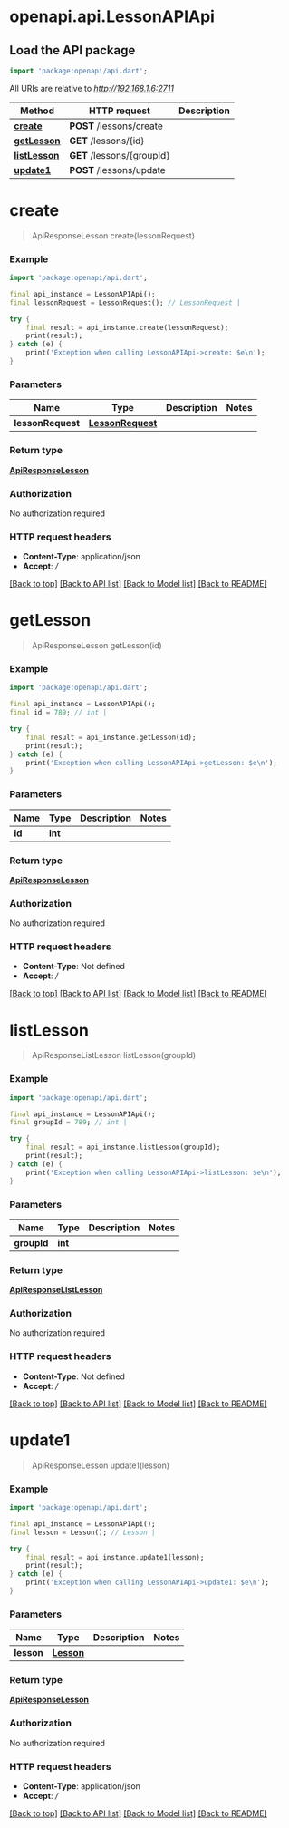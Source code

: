 # openapi.api.LessonAPIApi

## Load the API package
```dart
import 'package:openapi/api.dart';
```

All URIs are relative to *http://192.168.1.6:2711*

Method | HTTP request | Description
------------- | ------------- | -------------
[**create**](LessonAPIApi.md#create) | **POST** /lessons/create | 
[**getLesson**](LessonAPIApi.md#getlesson) | **GET** /lessons/{id} | 
[**listLesson**](LessonAPIApi.md#listlesson) | **GET** /lessons/{groupId} | 
[**update1**](LessonAPIApi.md#update1) | **POST** /lessons/update | 


# **create**
> ApiResponseLesson create(lessonRequest)



### Example
```dart
import 'package:openapi/api.dart';

final api_instance = LessonAPIApi();
final lessonRequest = LessonRequest(); // LessonRequest | 

try {
    final result = api_instance.create(lessonRequest);
    print(result);
} catch (e) {
    print('Exception when calling LessonAPIApi->create: $e\n');
}
```

### Parameters

Name | Type | Description  | Notes
------------- | ------------- | ------------- | -------------
 **lessonRequest** | [**LessonRequest**](LessonRequest.md)|  | 

### Return type

[**ApiResponseLesson**](ApiResponseLesson.md)

### Authorization

No authorization required

### HTTP request headers

 - **Content-Type**: application/json
 - **Accept**: */*

[[Back to top]](#) [[Back to API list]](../README.md#documentation-for-api-endpoints) [[Back to Model list]](../README.md#documentation-for-models) [[Back to README]](../README.md)

# **getLesson**
> ApiResponseLesson getLesson(id)



### Example
```dart
import 'package:openapi/api.dart';

final api_instance = LessonAPIApi();
final id = 789; // int | 

try {
    final result = api_instance.getLesson(id);
    print(result);
} catch (e) {
    print('Exception when calling LessonAPIApi->getLesson: $e\n');
}
```

### Parameters

Name | Type | Description  | Notes
------------- | ------------- | ------------- | -------------
 **id** | **int**|  | 

### Return type

[**ApiResponseLesson**](ApiResponseLesson.md)

### Authorization

No authorization required

### HTTP request headers

 - **Content-Type**: Not defined
 - **Accept**: */*

[[Back to top]](#) [[Back to API list]](../README.md#documentation-for-api-endpoints) [[Back to Model list]](../README.md#documentation-for-models) [[Back to README]](../README.md)

# **listLesson**
> ApiResponseListLesson listLesson(groupId)



### Example
```dart
import 'package:openapi/api.dart';

final api_instance = LessonAPIApi();
final groupId = 789; // int | 

try {
    final result = api_instance.listLesson(groupId);
    print(result);
} catch (e) {
    print('Exception when calling LessonAPIApi->listLesson: $e\n');
}
```

### Parameters

Name | Type | Description  | Notes
------------- | ------------- | ------------- | -------------
 **groupId** | **int**|  | 

### Return type

[**ApiResponseListLesson**](ApiResponseListLesson.md)

### Authorization

No authorization required

### HTTP request headers

 - **Content-Type**: Not defined
 - **Accept**: */*

[[Back to top]](#) [[Back to API list]](../README.md#documentation-for-api-endpoints) [[Back to Model list]](../README.md#documentation-for-models) [[Back to README]](../README.md)

# **update1**
> ApiResponseLesson update1(lesson)



### Example
```dart
import 'package:openapi/api.dart';

final api_instance = LessonAPIApi();
final lesson = Lesson(); // Lesson | 

try {
    final result = api_instance.update1(lesson);
    print(result);
} catch (e) {
    print('Exception when calling LessonAPIApi->update1: $e\n');
}
```

### Parameters

Name | Type | Description  | Notes
------------- | ------------- | ------------- | -------------
 **lesson** | [**Lesson**](Lesson.md)|  | 

### Return type

[**ApiResponseLesson**](ApiResponseLesson.md)

### Authorization

No authorization required

### HTTP request headers

 - **Content-Type**: application/json
 - **Accept**: */*

[[Back to top]](#) [[Back to API list]](../README.md#documentation-for-api-endpoints) [[Back to Model list]](../README.md#documentation-for-models) [[Back to README]](../README.md)

